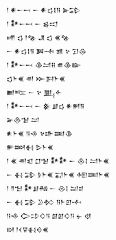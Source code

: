 <div class='block'>
<div class='line'>𒁹 𒀭𒀸𒁁 𒀸 𒀭𒌓𒋙𒀀 𒅕𒁉</div>
<div class='line'>𒁹 𒀯𒀸𒁁 𒀸 𒌗𒀊</div>
<div class='line'>𒋬 𒌓 𒁹𒆚 𒂗 𒌓 𒌍𒆚</div>
<div class='line'>𒀸 𒀭𒌓𒋙𒀀 𒀉𒁄 𒂙 𒆳 𒋛𒁲</div>
<div class='line'>𒁹 𒀯𒀸𒁁 𒆠𒁺𒍝 𒌑𒆠𒅔</div>
<div class='line'>𒌓𒈨𒌍 𒉣 𒁍𒁕𒈨𒌍</div>
<div class='line'>𒆤𒌈 𒀸 𒆳 𒅅𒅆</div>
<div class='line'>𒁹 𒀯𒀸𒁁 𒀸 𒆜 𒋗𒌓 𒀭𒂍𒀀</div>
<div class='line'>𒅕𒁲𒈠 𒁺</div>
<div class='line'>𒀭𒈨𒌍 𒀀𒈾 𒆳𒈥𒌅𒆠</div>
<div class='line'>𒊓𒇷𒈬 𒌇𒈨𒌍</div>
<div class='line'>𒁹 𒌍 𒉣𒇬 𒆸𒈠 𒀯𒀯 𒀸 𒊮𒋙 𒁺𒈨𒌍</div>
<div class='line'>𒀸 𒈬 𒁉 𒊩𒈨𒌍 𒍑𒈨𒌍 𒅇𒌅𒈨𒌍</div>
<div class='line'>𒁹 𒈫𒈠 𒀯𒋗𒄀 𒀸 𒊮𒋙 𒁺𒄑</div>
<div class='line'>𒀸 𒈬 𒁉 𒊒𒁴 𒀀𒈨𒇻𒋾</div>
<div class='line'>𒀀𒈾 𒀖𒄞𒄭𒀀 𒇇𒇻𒄭𒀀 𒉡 𒋼</div>
<div class='line'>𒊭 𒁹𒌋𒐊𒈬𒄰𒌍</div>
</div>